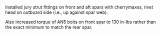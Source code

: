 Installed jury strut fittings on front and aft spars with cherrymaxes, rivet head on outboard side (i.e., up against spar web).

Also increased torque of AN5 bolts on front spar to 130 in-lbs rather than the exact minimum to match the rear spar.

